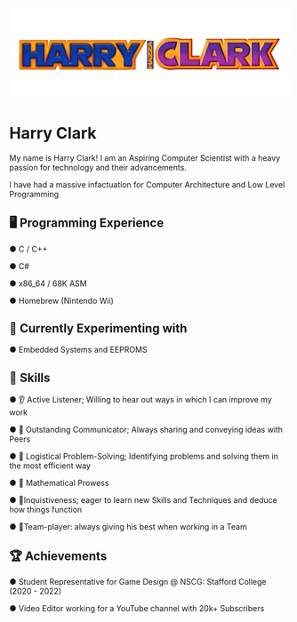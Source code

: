 ![](images/hazzalogo.png)

# Harry Clark

My name is Harry Clark!
I am an Aspiring Computer Scientist with a heavy passion for technology and their advancements.

I have had a massive infactuation for Computer Architecture and Low Level Programming

## 🖥️ Programming Experience
● C / C++

● C#

● x86_64 / 68K ASM

● Homebrew (Nintendo Wii)

## 🧬 Currently Experimenting with

● Embedded Systems and EEPROMS

## 🔧 Skills

● 👂 Active Listener; Willing to hear out ways in which I can improve my work

● 💬 Outstanding Communicator; Always sharing and conveying ideas with Peers

● 🧩 Logistical Problem-Solving; Identifying problems and solving them in the most efficient way

● 📘 Mathematical Prowess

● 🧠Inquistiveness; eager to learn new Skills and Techniques and deduce how things function

● 👥Team-player: always giving his best when working in a Team

## 🏆 Achievements

● Student Representative for Game Design @ NSCG: Stafford College (2020 - 2022)

● Video Editor working for a YouTube channel with 20k+ Subscribers

